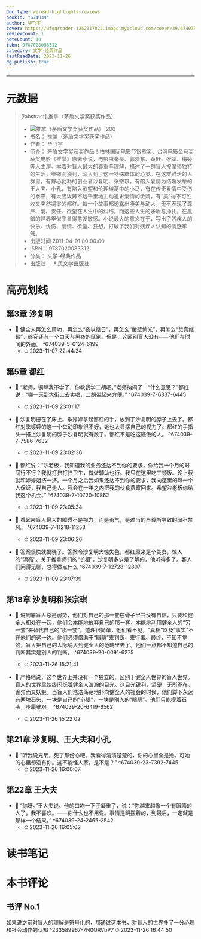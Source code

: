 ```yaml
---
doc_type: weread-highlights-reviews
bookId: "674039"
author: 毕飞宇
cover: https://wfqqreader-1252317822.image.myqcloud.com/cover/39/674039/t7_674039.jpg
reviewCount: 1
noteCount: 10
isbn: 9787020083312
category: 文学-经典作品
lastReadDate: 2023-11-26
dg-publish: true
---
```


---
# 元数据
> [!abstract] 推拿（茅盾文学奖获奖作品）
> - ![ 推拿（茅盾文学奖获奖作品）|200](https://wfqqreader-1252317822.image.myqcloud.com/cover/39/674039/t7_674039.jpg)
> - 书名： 推拿（茅盾文学奖获奖作品）
> - 作者： 毕飞宇
> - 简介： 茅盾文学奖获奖作品！柏林国际电影节银熊奖、台湾电影金马奖获奖电影《推拿》原著小说，电影由秦昊、郭晓东、黄轩、张磊、梅婷等人主演。本着对盲人最大的尊重与理解，描述了一群盲人按摩师独特的生活，细微而独到，深入到了这一特殊群体的心灵。在这群鲜活的人群里，有野心勃勃的创业者沙复明、张宗琪，有陷入爱情为结婚发愁的王大夫、小孔，有陷入欲望和伦理纠葛中的小马，有在传奇爱情中受伤的泰来，有大胆泼辣不远千里地主动追求爱情的金嫣，有“美”得不可胜收又突然凋零的都红。每一个故事都透露出凄美与动人，无不表现了尊严、爱、责任、欲望在人生中的纠结。而这些人生的矛盾与挣扎，在黑暗的世界里似乎显得愈发敏感。小说最大的意义在于，写出了残疾人的快乐、忧伤、爱情、欲望、狂想，打破了我们对残疾人认知的情感牢笼。
> - 出版时间 2011-04-01 00:00:00
> - ISBN： 9787020083312
> - 分类： 文学-经典作品
> - 出版社： 人民文学出版社

# 高亮划线

## 第3章 沙复明


- 📌 健全人再怎么用功，再怎么“夜以继日”，再怎么“凿壁偷光”，再怎么“焚膏继晷”，终究还有一个白天与黑夜的区别。但是，这区别盲人没有——他们在时间的外面。 ^674039-5-6124-6199
    - ⏱ 2023-11-07 22:44:34 
## 第5章 都红


- 📌 “老师，钢琴我不学了，你教我学二胡吧。”老师纳闷了：“什么意思？”都红说：“哪一天到大街上去卖唱，二胡带起来方便。” ^674039-7-6337-6445
    - ⏱ 2023-11-09 23:01:17 

- 📌 沙复明摁在了床上。季婷婷拿起都红的手，放到了沙复明的脖子上去了。都红对季婷婷的这一个举动印象很不好，她也太显摆自己的视力了。都红的手指头一搭上沙复明的脖子沙复明就有数了。都红不是吃这碗饭的人。 ^674039-7-7586-7682
    - ⏱ 2023-11-09 23:02:36 

- 📌 都红说：“沙老板，我知道我的业务还达不到你的要求，你给我一个月的时间行不行？我就打扫打扫卫生，做做辅助也行。我只在这里吃三顿饭。晚上我就和婷婷姐挤一挤。一个月之后我如果还达不到你的要求，我向这里的每一个人保证，我自己走人。我会在一年之内把我的伙食费寄回来。希望沙老板你给我这个机会。” ^674039-7-10720-10862
    - ⏱ 2023-11-09 23:05:34 

- 📌 看起来盲人最大的障碍不是视力，而是勇气，是过当的自尊所导致的弱不禁风。 ^674039-7-11218-11253
    - ⏱ 2023-11-09 23:06:26 

- 📌 答案很快就揭晓了。答案令沙复明大惊失色，都红原来是个美女，惊人的“漂亮”。关于推拿师们的“长相”，沙复明多少是了解的，他听得多了。客人们闲得无聊，总得做点什么 ^674039-7-12728-12807
    - ⏱ 2023-11-09 23:07:39 
## 第18章 沙复明和张宗琪


- 📌 说到底盲人总是弱势，他们对自己的那一套在骨子里并没有自信，只要和健全人相处在一起，他们会本能地放弃自己的那一套，本能地利用健全人的“另一套”来替代自己的“那一套”。道理很简单，他们看不见，“真相”以及“事实”不在他们的这一边。他们必须借助于“眼睛”来判断，来行事。最终，不知不觉的，盲人把自己的人际纳入到健全人的范畴里去了。他们一点都不知道自己的判断其实是别人的判断。 ^674039-20-6091-6275
    - ⏱ 2023-11-26 15:21:41 

- 📌 严格地说，这个世界上并没有一个独立的、区别于健全人世界的盲人世界。盲人的世界里始终闪烁着健全人浩瀚的目光。这目光锐利，坚硬，无所不在，诡异而又妖魅。当盲人们浩浩荡荡地扑向健全人的社会的时候，他们脚下永远有两块石头，一块是自己的“心眼”，一块是别人的“眼睛”。他们只能摸着石头，步履维艰。 ^674039-20-6419-6562
    - ⏱ 2023-11-26 15:22:02 
## 第21章 沙复明、王大夫和小孔


- 📌 “听我说兄弟，死了那份心吧。我看得清清楚楚的，你的心里全是她。可她的心里却没有你。这不能怪人家。是不是？” ^674039-23-7392-7445
    - ⏱ 2023-11-26 16:00:07 
## 第22章 王大夫


- 📌 “你呀。”王大夫说。他的口吻一下子凝重了，说：“你越来越像一个有眼睛的人了。我不喜欢。——你什么也不用说。事情是明摆着的，到最后，一定就是那样一个结果。” ^674039-24-2465-2542
    - ⏱ 2023-11-26 16:05:02 
# 读书笔记

# 本书评论

## 书评 No.1 
如果说之前对盲人的理解是符号化的，那通过这本书，对盲人的世界多了一分心理和社会动作的认知 ^233589967-7N0QRVbP7
⏱ 2023-11-26 16:44:50
